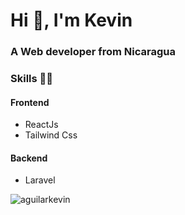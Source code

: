 <h1 >Hi 👋, I'm Kevin</h1>
<h3 >A Web developer from Nicaragua</h3>

<h3>Skills 👨‍💻</h3>
<h4>Frontend</h4>

- ReactJs
- Tailwind Css

<h4>Backend</h4>

- Laravel

<p><img align="center" src="https://github-readme-stats.vercel.app/api/top-langs?username=aguilarkevin&show_icons=true&locale=en&layout=compact&theme=dark" alt="aguilarkevin" /></p>

